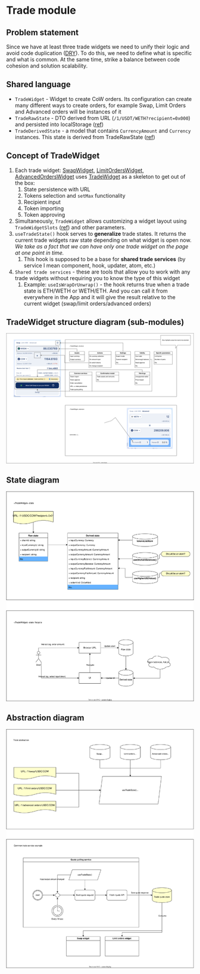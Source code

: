 # Trade module

## Problem statement

Since we have at least three trade widgets we need to unify their logic and avoid code duplication ([DRY](https://en.wikipedia.org/wiki/Don%27t_repeat_yourself)). To do this, we need to define what is specific and what is common.
At the same time, strike a balance between code cohesion and solution scalability.

## Shared language

- `TradeWidget` - Widget to create CoW orders. Its configuration can create many different ways to create orders, for example Swap, Limit Orders and Advanced orders will be instances of it
- `TradeRawState` - DTO derived from URL (`/1/USDT/WETH?recipient=0x000`) and persisted into localStorage ([ref](../../../modules/trade/types/TradeRawState.ts))
- `TradeDerivedState` - a model that contains `CurrencyAmount` and `Currency` instances. This state is derived from TradeRawState ([ref](../../../modules/trade/types/TradeDerivedState.ts))

## Concept of TradeWidget

1. Each trade widget: [SwapWidget](../../swap/containers/SwapWidget/index.tsx), [LimitOrdersWidget](../../../modules/limitOrders/containers/LimitOrdersWidget/index.tsx), [AdvancedOrdersWidget](../../../modules/advancedOrders/containers/AdvancedOrdersWidget/index.tsx) uses [TradeWidget](../../../modules/trade/containers/TradeWidget/index.tsx) as a skeleton to get out of the box:
   1. State persistence with URL
   2. Tokens selection and `setMax` functionality
   3. Recipient input
   4. Token importing
   5. Token approving
2. Simultaneously, `TradeWidget` allows customizing a widget layout using `TradeWidgetSlots` ([ref](../../../modules/trade/containers/TradeWidget/index.tsx#L33)) and other parameters.
3. `useTradeState()` hook serves to **generalize** trade states. It returns the current trade widgets raw state depending on what widget is open now. _We take as a fact that we can have only one trade widget on the page at one point in time._
   1. This hook is supposed to be a base for **shared trade services** (by service I mean component, hook, updater, atom, etc.)
4. `Shared trade services` - these are tools that allow you to work with any trade widgets without requiring you to know the type of this widget
   1. Example: `useIsWrapOrUnwrap()` - the hook returns true when a trade state is ETH/WETH or WETH/ETH. And you can call it from everywhere in the App and it will give the result relative to the current widget (swap/limit orders/advanced orders)

## TradeWidget structure diagram (sub-modules)

![Structure](structure.drawio.svg)

## State diagram

![State](state.drawio.svg)

## Abstraction diagram

![Abstraction](abstraction.drawio.svg)

